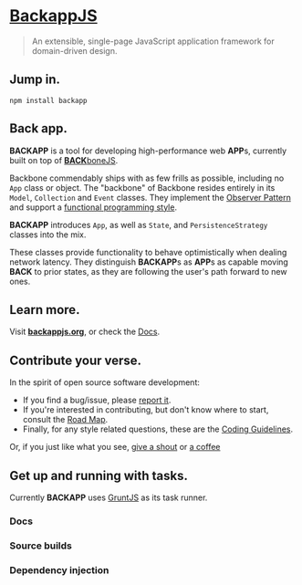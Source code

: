 # [BackappJS](http://backbonejs.org) #
> An extensible, single-page JavaScript application framework for domain-driven design.

## Jump in. ##
`npm install backapp`

## Back app. ##
**BACKAPP** is a tool for developing high-performance web **APP**s, currently built on top of
[**BACK**boneJS](http://backbonejs.org).

Backbone commendably ships with as few frills as possible, including no `App` class or object.
The "backbone" of Backbone resides entirely in its `Model`, `Collection` and  `Event` classes.
They implement the [Observer Pattern](http://en.wikipedia.org/wiki/Observer_pattern)
and support a [functional programming style](http://en.wikipedia.org/wiki/Functional_programming).

**BACKAPP** introduces `App`, as well as `State`, and `PersistenceStrategy` classes into the mix.

These classes provide functionality to behave optimistically when dealing network latency. 
They distinguish **BACKAPP**s as **APP**s as capable moving **BACK** to prior states,
as they are following the user's path forward to new ones.

## Learn more. ##
Visit **[backappjs.org](http://backappjs.org)**, or check the
[Docs](http://toomanydaves.github.io/backapp/docs).

## Contribute your verse. ##
In the spirit of open source software development:
* If you find a bug/issue, please
[report it](http://github.com/toomanydaves/backapp/issues).
* If you're interested in contributing, but don't know where to start, consult the
[Road Map](http://trello.com/toomanydaves/backapp).
* Finally, for any style related questions, these are the
[Coding Guidelines](http://toomanydaves.github.io/backapp/style-guide).

Or, if you just like what you see,
[give a shout]() or
[a coffee](https://pledgie.com/campaigns/24553)

## Get up and running with tasks. ###
Currently **BACKAPP** uses [GruntJS](http://gruntjs.com) as its task runner.

### Docs ###
### Source builds ###
### Dependency injection ###
